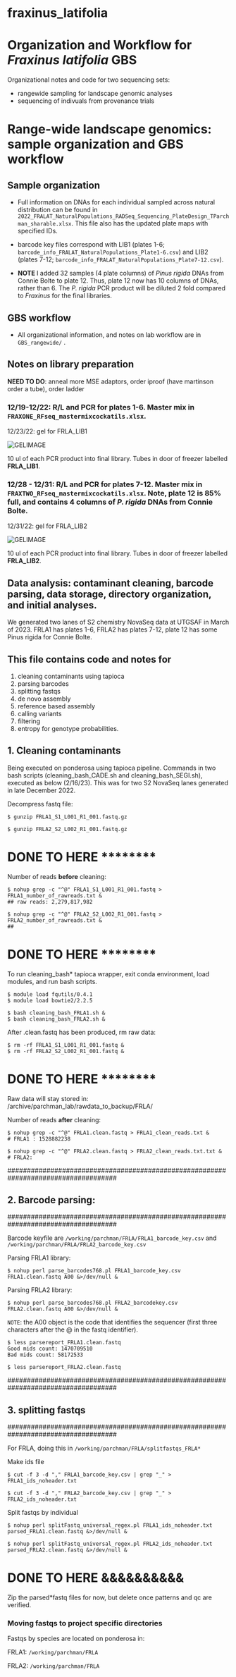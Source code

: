 # fraxinus_latifolia
# Organization and Workflow for *Fraxinus latifolia* GBS 
Organizational notes and code for two sequencing sets:
- rangewide sampling for landscape genomic analyses
- sequencing of indivuals from provenance trials

# Range-wide landscape genomics: sample organization and GBS workflow 

## Sample organization
- Full information on DNAs for each individual sampled across natural distribution can be found in `2022_FRALAT_NaturalPopulations_RADSeq_Sequencing_PlateDesign_TParchman_sharable.xlsx`. This file also has the updated plate maps with specified IDs.

- barcode key files correspond with LIB1 (plates 1-6; `barcode_info_FRALAT_NaturalPopulations_Plate1-6.csv`) and LIB2 (plates 7-12; `barcode_info_FRALAT_NaturalPopulations_Plate7-12.csv`).

- **NOTE** I added 32 samples (4 plate columns) of *Pinus rigida* DNAs from Connie Bolte to plate 12. Thus, plate 12 now has 10 columns of DNAs, rather than 6. The *P. rigida* PCR product will be diluted 2 fold compared to *Fraxinus* for the final libraries.

## GBS workflow

- All organizational information, and notes on lab workflow are in `GBS_rangewide/` .

## Notes on library preparation

**NEED TO DO**: anneal more MSE adaptors, order iproof (have martinson order a tube), order ladder

### 12/19-12/22: R/L and PCR for plates 1-6. Master mix in `FRAXONE_RFseq_mastermixcockatils.xlsx`.

12/23/22: gel for FRLA_LIB1
 
![GELIMAGE](md_images/FRLA_LIB1_GEL.jpg)

10 ul of each PCR product into final library. Tubes in door of freezer labelled **FRLA_LIB1**.

### 12/28 - 12/31: R/L and PCR for plates 7-12. Master mix in `FRAXTWO_RFseq_mastermixcockatils.xlsx`. Note, plate 12 is 85% full, and contains 4 columns of *P. rigida* DNAs from Connie Bolte.

12/31/22: gel for FRLA_LIB2
 
![GELIMAGE](md_images/FRLA2_gel.jpg)

10 ul of each PCR product into final library. Tubes in door of freezer labelled **FRLA_LIB2**.



## Data analysis: contaminant cleaning, barcode parsing, data storage, directory organization, and initial analyses.

We generated two lanes of S2 chemistry NovaSeq data at UTGSAF in March of 2023. FRLA1 has plates 1-6, FRLA2 has plates 7-12, plate 12 has some Pinus rigida for Connie Bolte.



## This file contains code and notes for
1) cleaning contaminants using tapioca
2) parsing barcodes
3) splitting fastqs 
4) de novo assembly
5) reference based assembly
6) calling variants
7) filtering
8) entropy for genotype probabilities.

## 1. Cleaning contaminants

Being executed on ponderosa using tapioca pipeline. Commands in two bash scripts (cleaning_bash_CADE.sh and cleaning_bash_SEGI.sh), executed as below (2/16/23). This was for two S2 NovaSeq lanes generated in late December 2022.

Decompress fastq file:

    $ gunzip FRLA1_S1_L001_R1_001.fastq.gz

    $ gunzip FRLA2_S2_L002_R1_001.fastq.gz

# DONE TO HERE ********
Number of reads **before** cleaning:

    $ nohup grep -c "^@" FRLA1_S1_L001_R1_001.fastq > FRLA1_number_of_rawreads.txt &
    ## raw reads: 2,279,817,982

    $ nohup grep -c "^@" FRLA2_S2_L002_R1_001.fastq > FRLA2_number_of_rawreads.txt &
    ## 
# DONE TO HERE ********


To run cleaning_bash* tapioca wrapper, exit conda environment, load modules, and run bash scripts.

    $ module load fqutils/0.4.1
    $ module load bowtie2/2.2.5
    
    $ bash cleaning_bash_FRLA1.sh &
    $ bash cleaning_bash_FRLA2.sh &


After .clean.fastq has been produced, rm raw data:

    $ rm -rf FRLA1_S1_L001_R1_001.fastq &
    $ rm -rf FRLA2_S2_L002_R1_001.fastq &

# DONE TO HERE ********

Raw data will stay stored in: /archive/parchman_lab/rawdata_to_backup/FRLA/

Number of reads **after** cleaning:


    $ nohup grep -c "^@" FRLA1.clean.fastq > FRLA1_clean_reads.txt &
    # FRLA1 : 1528882238

    $ nohup grep -c "^@" FRLA2.clean.fastq > FRLA2_clean_reads.txt.txt &
    # FRLA2: 

####################################################################################
## 2. Barcode parsing:
####################################################################################

Barcode keyfile are `/working/parchman/FRLA/FRLA1_barcode_key.csv` and `/working/parchman/FRLA/FRLA2_barcode_key.csv`

Parsing FRLA1 library:

    $ nohup perl parse_barcodes768.pl FRLA1_barcode_key.csv FRLA1.clean.fastq A00 &>/dev/null &


Parsing FRLA2 library:

    $ nohup perl parse_barcodes768.pl FRLA2_barcodekey.csv FRLA2.clean.fastq A00 &>/dev/null &



`NOTE`: the A00 object is the code that identifies the sequencer (first three characters after the @ in the fastq identifier).

    $ less parsereport_FRLA1.clean.fastq
    Good mids count: 1470709510
    Bad mids count: 58172533

    $ less parsereport_FRLA2.clean.fastq
    



####################################################################################
## 3. splitting fastqs
####################################################################################

For FRLA, doing this in `/working/parchman/FRLA/splitfastqs_FRLA*`

Make ids file

    $ cut -f 3 -d "," FRLA1_barcode_key.csv | grep "_" > FRLA1_ids_noheader.txt

    $ cut -f 3 -d "," FRLA2_barcode_key.csv | grep "_" > FRLA2_ids_noheader.txt


Split fastqs by individual

    $ nohup perl splitFastq_universal_regex.pl FRLA1_ids_noheader.txt parsed_FRLA1.clean.fastq &>/dev/null &

    $ nohup perl splitFastq_universal_regex.pl FRLA2_ids_noheader.txt parsed_FRLA2.clean.fastq &>/dev/null &

# DONE TO HERE &&&&&&&&&&


Zip the parsed*fastq files for now, but delete once patterns and qc are verified.

### Moving fastqs to project specific directories

Fastqs by species are located on ponderosa in:

FRLA1:
`/working/parchman/FRLA`

FRLA2:
`/working/parchman/FRLA`

